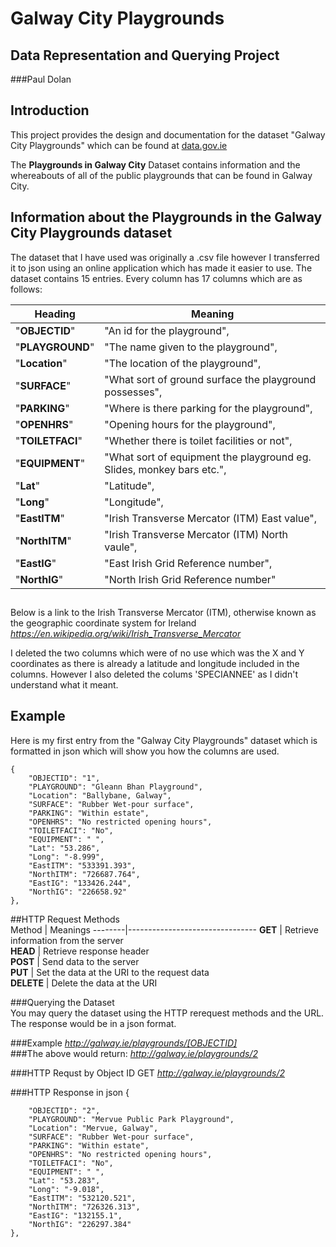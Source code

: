 # Galway City Playgrounds
## Data Representation and Querying Project
###Paul Dolan

## Introduction
This project provides the design and documentation for the dataset "Galway City Playgrounds" which can be found at [data.gov.ie](http://data.gov.ie)

The **Playgrounds in Galway City** Dataset contains information and the whereabouts of all of the public playgrounds that can be found in Galway City.

## Information about the Playgrounds in the Galway City Playgrounds dataset
The dataset that I have used was originally a .csv file however I transferred it to json using an online application which has made it easier to use. The dataset contains 15 entries. Every column has 17 columns which are as follows:
  
Heading | Meaning 
 ------|---------
"**OBJECTID**" | "An id for the playground",
"**PLAYGROUND**" | "The name given to the playground",
"**Location**" | "The location of the playground",
"**SURFACE**" | "What sort of ground surface the playground possesses",
"**PARKING**" | "Where is there parking for the playground",
"**OPENHRS**" | "Opening hours for the playground",
"**TOILETFACI**" | "Whether there is toilet facilities or not",
"**EQUIPMENT**" | "What sort of equipment the playground eg. Slides, monkey bars etc.",
"**Lat**" | "Latitude",
"**Long**" | "Longitude",
"**EastITM**" | "Irish Transverse Mercator (ITM) East value",
"**NorthITM**" | "Irish Transverse Mercator (ITM) North vaule",
"**EastIG**" | "East Irish Grid Reference number",
"**NorthIG**" | "North Irish Grid Reference number"

##
Below is a link to the Irish Transverse Mercator (ITM), otherwise known as the geographic coordinate system for Ireland
*https://en.wikipedia.org/wiki/Irish_Transverse_Mercator*
 

I deleted the two columns which were of no use which was the X and Y coordinates as there is already a latitude and longitude included in the columns. However I also deleted the colums 'SPECIANNEE' as I didn't understand what it meant.

## Example
Here is my first entry from the "Galway City Playgrounds" dataset which is formatted in json which will show you how the columns are used.

    {
        "OBJECTID": "1",
        "PLAYGROUND": "Gleann Bhan Playground",
        "Location": "Ballybane, Galway",
        "SURFACE": "Rubber Wet-pour surface",
        "PARKING": "Within estate",
        "OPENHRS": "No restricted opening hours",
        "TOILETFACI": "No",
        "EQUIPMENT": " ",
        "Lat": "53.286",
        "Long": "-8.999",
        "EastITM": "533391.393",
        "NorthITM": "726687.764",
        "EastIG": "133426.244",
        "NorthIG": "226658.92"
    },
  
##HTTP Request Methods  
Method | Meanings
--------|--------------------------------
**GET** | Retrieve information from the server  
**HEAD** | Retrieve response header   
**POST** | Send data to the server       
**PUT** | Set the data at the URI to the request data   
**DELETE** | Delete the data at the URI

###Querying the Dataset  
You may query the dataset using the  HTTP rerequest methods and the URL. The response would be in a json format. 

###Example
*http://galway.ie/playgrounds/[OBJECTID]*   
###The above would return:
*http://galway.ie/playgrounds/2*   


###HTTP Requst by Object ID
GET *http://galway.ie/playgrounds/2*   

###HTTP Response in json
   {

        "OBJECTID": "2",
        "PLAYGROUND": "Mervue Public Park Playground",
        "Location": "Mervue, Galway",
        "SURFACE": "Rubber Wet-pour surface",
        "PARKING": "Within estate",
        "OPENHRS": "No restricted opening hours",
        "TOILETFACI": "No",
        "EQUIPMENT": " ",
        "Lat": "53.283",
        "Long": "-9.018",
        "EastITM": "532120.521",
        "NorthITM": "726326.313",
        "EastIG": "132155.1",
        "NorthIG": "226297.384"
    },





